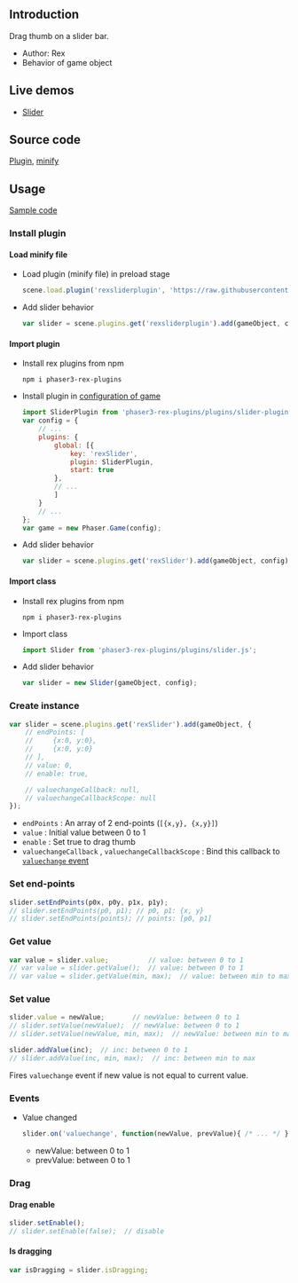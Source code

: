 ## Introduction

Drag thumb on a slider bar.

- Author: Rex
- Behavior of game object

## Live demos

- [Slider](https://codepen.io/rexrainbow/pen/eKJGZB)

## Source code

[Plugin](https://github.com/rexrainbow/phaser3-rex-notes/blob/master/plugins/slider-plugin.js), [minify](https://github.com/rexrainbow/phaser3-rex-notes/blob/master/dist/rexsliderplugin.min.js)

## Usage

[Sample code](https://github.com/rexrainbow/phaser3-rex-notes/tree/master/examples/slider)

### Install plugin

#### Load minify file

- Load plugin (minify file) in preload stage
    ```javascript
    scene.load.plugin('rexsliderplugin', 'https://raw.githubusercontent.com/rexrainbow/phaser3-rex-notes/master/dist/rexsliderplugin.min.js', true);
    ```
- Add slider behavior
    ```javascript
    var slider = scene.plugins.get('rexsliderplugin').add(gameObject, config);
    ```

#### Import plugin

- Install rex plugins from npm
    ```
    npm i phaser3-rex-plugins
    ```
- Install plugin in [configuration of game](game.md#configuration)
    ```javascript
    import SliderPlugin from 'phaser3-rex-plugins/plugins/slider-plugin.js';
    var config = {
        // ...
        plugins: {
            global: [{
                key: 'rexSlider',
                plugin: SliderPlugin,
                start: true
            },
            // ...
            ]
        }
        // ...
    };
    var game = new Phaser.Game(config);
    ```
- Add slider behavior
    ```javascript
    var slider = scene.plugins.get('rexSlider').add(gameObject, config);
    ```

#### Import class

- Install rex plugins from npm
    ```
    npm i phaser3-rex-plugins
    ```
- Import class
    ```javascript
    import Slider from 'phaser3-rex-plugins/plugins/slider.js';
    ```
- Add slider behavior
    ```javascript
    var slider = new Slider(gameObject, config);
    ```

### Create instance

```javascript
var slider = scene.plugins.get('rexSlider').add(gameObject, {
    // endPoints: [
    //     {x:0, y:0},
    //     {x:0, y:0}
    // ],
    // value: 0,
    // enable: true,

    // valuechangeCallback: null,
    // valuechangeCallbackScope: null
});
```

- `endPoints` : An array of 2 end-points (`[{x,y}, {x,y}]`)
- `value` : Initial value between 0 to 1
- `enable` : Set true to drag thumb
- `valuechangeCallback` , `valuechangeCallbackScope` : Bind this callback to [`valuechange` event](slider.md#events)

### Set end-points

```javascript
slider.setEndPoints(p0x, p0y, p1x, p1y);
// slider.setEndPoints(p0, p1); // p0, p1: {x, y}
// slider.setEndPoints(points); // points: [p0, p1]
```

### Get value

```javascript
var value = slider.value;          // value: between 0 to 1
// var value = slider.getValue();  // value: between 0 to 1
// var value = slider.getValue(min, max);  // value: between min to max
```

### Set value

```javascript
slider.value = newValue;       // newValue: between 0 to 1
// slider.setValue(newValue);  // newValue: between 0 to 1
// slider.setValue(newValue, min, max);  // newValue: between min to max
```

```javascript
slider.addValue(inc);  // inc: between 0 to 1
// slider.addValue(inc, min, max);  // inc: between min to max
```

Fires `valuechange` event if new value is not equal to current value.

### Events

- Value changed
    ```javascript
    slider.on('valuechange', function(newValue, prevValue){ /* ... */ });
    ```
    - newValue: between 0 to 1
    - prevValue: between 0 to 1

### Drag

#### Drag enable

```javascript
slider.setEnable();
// slider.setEnable(false);  // disable
```

#### Is dragging

```javascript
var isDragging = slider.isDragging;
```